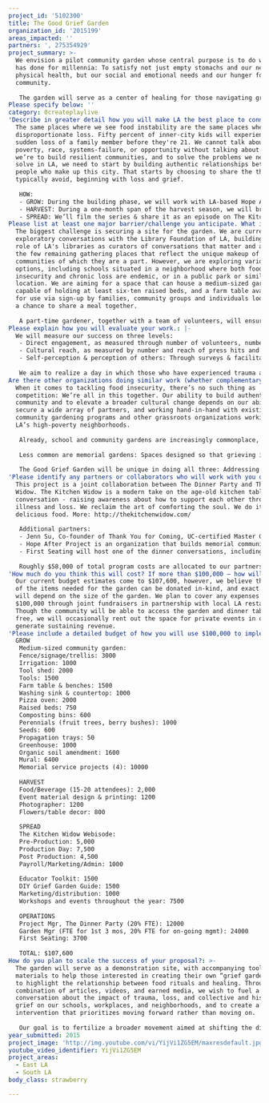 ```yaml
---
project_id: '5102300'
title: The Good Grief Garden
organization_id: '2015199'
areas_impacted: ''
partners: ', 275354929'
project_summary: >-
  We envision a pilot community garden whose central purpose is to do what food
  has done for millennia: To satisfy not just empty stomachs and our need for
  physical health, but our social and emotional needs and our hunger for
  community. 
   
   The garden will serve as a center of healing for those navigating grief, where individuals of all ages can get their hands dirty with others walking the same paths, discovering over shared meals and shared experience that they are not alone.
Please specify below: ''
category: 0createplaylive
'Describe in greater detail how you will make LA the best place to connect:': >-
  The same places where we see food instability are the same places where we see
  disproportionate loss. Fifty percent of inner-city kids will experience the
  sudden loss of a family member before they're 21. We cannot talk about
  poverty, race, systems-failure, or opportunity without talking about grief. If
  we’re to build resilient communities, and to solve the problems we need to
  solve in LA, we need to start by building authentic relationships between the
  people who make up this city. That starts by choosing to share the things we
  typically avoid, beginning with loss and grief.
   
   HOW: 
   - GROW: During the building phase, we will work with LA-based Hope After Project to design and custom-build four community service memorials. These memorials will invite those who have experienced grief to volunteer in memory of their loved ones. Teams may work on everything from painting the mural, to planting the garden, to building benches. The end result will not only be a thriving garden, but a series of living memorials within it: each a tribute to an extraordinary life lost. Moreover, building on LA’s thriving street art scene, we’ll commission a collaborative mural to honor and celebrate the ways in which the legacies of the dead endure through the living, and invite the public to join us in painting it. 
   - HARVEST: During a one-month span of the harvest season, we will bring together Angelenos of varying ages, creeds, and cultural and economic backgrounds for a dinner series and a chance to share in the foods of the garden, and to talk openly about our experiences of grief and loss and what it means to live well after. We'll invite dinner guests--chefs, storytellers, students & teachers, doctors & patients, police officers & those they serve--to learn about the stories beneath the stereotypes, about their respective roads traveled, and the losses and setbacks and sources of resilience that have made them who they are. 
   - SPREAD: We’ll film the series & share it as an episode on The Kitchen Widow, & develop a downloadable toolkit for others looking to create their own Grief Gardens. The toolkit will include everything from the science of food rituals & grief, to community gardening 101, to tips/suggested conversation-starters for facilitating a conversation about loss & life after over a meal. Finally, we’ll use the conversation series to create several accompanying toolkits, such as exercises & tips for parents/educators to talk to kids about grief and loss.
Please list at least one major barrier/challenge you anticipate. What is your strategy for overcoming these obstacles?: >-
  The biggest challenge is securing a site for the garden. We are currently in
  exploratory conversations with the Library Foundation of LA, building on the
  role of LA's libraries as curators of conversations that matter and as one of
  the few remaining gathering places that reflect the unique makeup of the
  communities of which they are a part. However, we are exploring various
  options, including schools situated in a neighborhood where both food
  insecurity and chronic loss are endemic, or in a public park or similar
  location. We are aiming for a space that can house a medium-sized garden,
  capable of holding at least six-ten raised beds, and a farm table available
  for use via sign-up by families, community groups and individuals looking for
  a chance to share a meal together. 
   
   A part-time gardener, together with a team of volunteers, will ensure that the garden is well-tended and welcoming throughout the year.
Please explain how you will evaluate your work.: |-
  We will measure our success on three levels: 
   - Direct engagement, as measured through number of volunteers, number of visitors and frequency of use by members of the local community (with a focus on those with limited access to healthy food), number of meals served, and diversity among participants. 
   - Cultural reach, as measured by number and reach of press hits and social media shares, number of toolkit downloads, etc. 
   - Self-perception & perception of others: Through surveys & facilitated reflections with dinner guests/visitors throughout the year, we will examine the garden’s impact on participants’ feelings of physical and emotional well-being, mindset and feelings of agency, and empathy toward others both within and outside their own schools and communities. 
   
   We aim to realize a day in which those who have experienced trauma and loss are recognized not as objects of pity, but as better listeners and better leaders, characterized by profound empathy, resilience & agency.
Are there other organizations doing similar work (whether complementary or competitive)? What is unique about your proposed approach?: >-
  When it comes to tackling food insecurity, there’s no such thing as
  competition: We’re all in this together. Our ability to build authentic
  community and to elevate a broader cultural change depends on our ability to
  secure a wide array of partners, and working hand-in-hand with existing
  community gardening programs and other grassroots organizations working in
  LA’s high-poverty neighborhoods.
   
   Already, school and community gardens are increasingly commonplace, thanks in large part to organizations like LA Green Grounds, Enrich LA, The LA Community Garden Center, The Kitchen Community, Pacoima Beautiful, The Collaborative Eagle Rock Beautiful, Occidental College's FEAST Organic Garden and Edible Schoolyard. Efforts like Michelle Obama’s Let’s Move campaign have highlighted the need for fresh fruit and vegetables in public school lunches, and recognized school gardening programs as a tool to fight childhood obesity. 
   
   Less common are memorial gardens: Spaces designed so that grieving individuals and families can gather to remember loved ones, and for a few hours, focus their attention on growing new things. To our knowledge, no such community garden exists in LA. What’s more, few of these efforts make the conversations around the table, and the connections, empathy, and healing gained there, the explicit focal point of the garden. 
   
   The Good Grief Garden will be unique in doing all three: Addressing and raising awareness of food insecurity in high-poverty areas, creating an accessible and rejuvenating space for healing after loss--particularly among those subject to chronic trauma--and using the dinner table to create a unique bridge-builder across demographic lines.
'Please identify any partners or collaborators who will work with you on this project. How much of the $100,000 grant award will each partner receive?': >-
  This project is a joint collaboration between The Dinner Party and The Kitchen
  Widow. The Kitchen Widow is a modern take on the age-old kitchen table
  conversation - raising awareness about how to support each other through
  illness and loss. We reclaim the art of comforting the soul. We do it around
  delicious food. More: http://thekitchenwidow.com/
   
   Additional partners:
   - Jenn Su, Co-founder of Thank You for Coming, UC-certified Master Gardener, former Edible Schoolyard Teacher, Larchmont Charter
   - Hope After Project is an organization that builds memorial community service projects to help those who are grieving find hope, and to create more empathetic, grief-aware communities. Every Hope After Project is custom-built based on the life being remembered and the needs of the bereaved. More: http://www.hopeafterproject.com
   - First Seating will host one of the dinner conversations, including curating the menu and creating an interactive, inspiring experience that allows attendees to participate in cooking part of the family-style meal together. First Seating helps nonprofits and businesses work through strategic conversations in a setting that is creative and thoughtful. We combine the best in strategy with the best in experience design to unleash better ways of tackling big challenges together. Most often, our work with people happens around a table and over a delicious meal, opening up a new experience of creating great, meaningful work together. More: http://www.thefirstseating.com
   
   Roughly $58,000 of total program costs are allocated to our partners' expenses.
'How much do you think this will cost? If more than $100,000 – how will you cover the additional costs?': >-
  Our current budget estimates come to $107,600, however, we believe that many
  of the items needed for the garden can be donated in-kind, and exact numbers
  will depend on the size of the garden. We plan to cover any expenses exceeding
  $100,000 through joint fundraisers in partnership with local LA restaurants.
  Though the community will be able to access the garden and dinner table for
  free, we will occasionally rent out the space for private events in order to
  generate sustaining revenue.
'Please include a detailed budget of how you will use $100,000 to implement this project.': |-
  GROW 
   Medium-sized community garden: 
   Fence/signage/trellis: 3000
   Irrigation: 1000
   Tool shed: 2000
   Tools: 1500
   Farm table & benches: 1500
   Washing sink & countertop: 1000
   Pizza oven: 2000
   Raised beds: 750
   Composting bins: 600
   Perennials (fruit trees, berry bushes): 1000
   Seeds: 600
   Propagation trays: 50
   Greenhouse: 1000
   Organic soil amendment: 1600
   Mural: 6400
   Memorial service projects (4): 10000 
   
   HARVEST 
   Food/Beverage (15-20 attendees): 2,000
   Event material design & printing: 1200
   Photographer: 1200
   Flowers/table decor: 800
   
   SPREAD
   The Kitchen Widow Webisode: 
   Pre-Production: 5,000
   Production Day: 7,500
   Post Production: 4,500
   Payroll/Marketing/Admin: 1000
   
   Educator Toolkit: 1500
   DIY Grief Garden Guide: 1500
   Marketing/distribution: 1000
   Workshops and events throughout the year: 7500
   
   OPERATIONS
   Project Mgr, The Dinner Party (20% FTE): 12000
   Garden Mgr (FTE for 1st 3 mos, 20% FTE for on-going mgmt): 24000
   First Seating: 3700
   
   TOTAL: $107,600
How do you plan to scale the success of your proposal?: >-
  The garden will serve as a demonstration site, with accompanying tools and
  materials to help those interested in creating their own “grief gardens,” and
  to highlight the relationship between food rituals and healing. Through a
  combination of articles, videos, and earned media, we wish to fuel a broader
  conversation about the impact of trauma, loss, and collective and historical
  grief on our schools, workplaces, and neighborhoods, and to create a cultural
  intervention that prioritizes moving forward rather than moving on. 
   
   Our goal is to fertilize a broader movement aimed at shifting the dialogue from “getting back to normal” to how we, both individually and collectively, can use loss as a springboard to living better, more resilient, more open-hearted lives.
year_submitted: 2015
project_image: 'http://img.youtube.com/vi/YijVi1ZG5EM/maxresdefault.jpg'
youtube_video_identifier: YijVi1ZG5EM
project_areas:
  - East LA
  - South LA
body_class: strawberry

---
```

